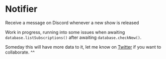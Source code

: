 # Notifier

Receive a message on Discord whenever a new show is released

Work in progress, running into some issues when awaiting `database.listSubscriptions()` after awaiting `database.checkNew()`.

Someday this will have more data to it, let me know on [Twitter](https://twitter.com/Vezqi) if you want to collaborate. ^^